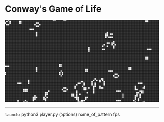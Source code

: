 # Conway's Game of Life

![capture gif](ref/capture.gif)

---
`launch>` python3 player.py (options) name_of_pattern fps